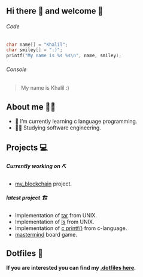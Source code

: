 ## Hi there 👋 and welcome :handshake:
###### Code
```c
char name[] = "Khalil";
char smiley[] = ":)";
printf("My name is %s %s\n", name, smiley);
```

###### Console
> My name is Khalil :)

## About me :raising_hand_man:	
- 🌱 I’m currently learning c language programming.
- :man_technologist: Studying software engineering.

## Projects :computer:
##### Currently working on  :pick: 
- [my_blockchain](https://github.com/Pbotsaris/my_blockchain) project.
##### latest project :building_construction:
- Implementation of [tar](https://github.com/Pbotsaris/my_tar) from UNIX.
- Implementation of [ls](https://github.com/khalilmasri/my_ls) from UNIX.
- Implementation of [c printf()](https://github.com/khalilmasri/my_printf) from c-language.
- [mastermind](https://github.com/khalilmasri/my_mastermind) board game.

## Dotfiles :file_folder:
**If you are interested you can find my [.dotfiles here](https://github.com/khalilmasri/.dotfiles).**
